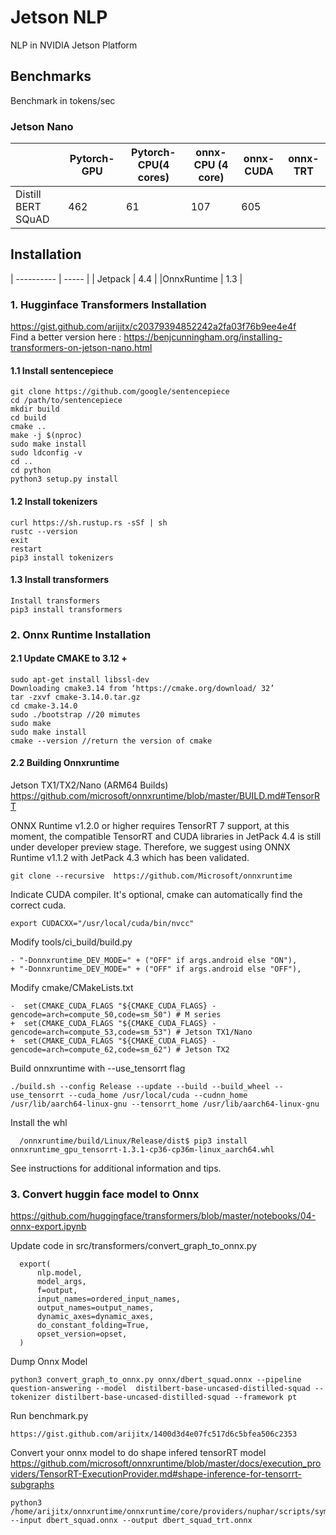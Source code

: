 # Jetson NLP
NLP in NVIDIA Jetson Platform

## Benchmarks

Benchmark in tokens/sec

### Jetson Nano

|                    | Pytorch-GPU | Pytorch-CPU(4 cores) | onnx-CPU (4 core) | onnx-CUDA | onnx-TRT |
|--------------------|-------------|----------------------|-------------------|-----------|----------|
| Distill BERT SQuAD |         462 |                   61 |               107 |  605      |          |

## Installation

|  ---------- | ----- |
|  Jetpack    |  4.4  |
|OnnxRuntime  |  1.3  |

### 1. Hugginface Transformers Installation

https://gist.github.com/arijitx/c20379394852242a2fa03f76b9ee4e4f<br>
Find a better version here : https://benjcunningham.org/installing-transformers-on-jetson-nano.html

####  1.1 Install sentencepiece

    git clone https://github.com/google/sentencepiece
    cd /path/to/sentencepiece
    mkdir build
    cd build
    cmake ..
    make -j $(nproc)
    sudo make install
    sudo ldconfig -v
    cd .. 
    cd python
    python3 setup.py install

#### 1.2 Install tokenizers

    curl https://sh.rustup.rs -sSf | sh
    rustc --version
    exit
    restart
    pip3 install tokenizers
    
#### 1.3 Install transformers

    Install transformers
    pip3 install transformers

### 2. Onnx Runtime Installation

#### 2.1 Update CMAKE to 3.12 + 

    sudo apt-get install libssl-dev
    Downloading cmake3.14 from ‘https://cmake.org/download/ 32’
    tar -zxvf cmake-3.14.0.tar.gz
    cd cmake-3.14.0
    sudo ./bootstrap //20 mimutes
    sudo make
    sudo make install
    cmake --version //return the version of cmake
    
#### 2.2 Building Onnxruntime 

Jetson TX1/TX2/Nano (ARM64 Builds)<br>
https://github.com/microsoft/onnxruntime/blob/master/BUILD.md#TensorRT<br>

ONNX Runtime v1.2.0 or higher requires TensorRT 7 support, at this moment, the compatible TensorRT and CUDA libraries in JetPack 4.4 is still under developer preview stage. Therefore, we suggest using ONNX Runtime v1.1.2 with JetPack 4.3 which has been validated.
    
    git clone --recursive  https://github.com/Microsoft/onnxruntime
 
Indicate CUDA compiler. It's optional, cmake can automatically find the correct cuda.
  
    export CUDACXX="/usr/local/cuda/bin/nvcc"
 
Modify tools/ci_build/build.py

    - "-Donnxruntime_DEV_MODE=" + ("OFF" if args.android else "ON"),
    + "-Donnxruntime_DEV_MODE=" + ("OFF" if args.android else "OFF"),
 
Modify cmake/CMakeLists.txt

    -  set(CMAKE_CUDA_FLAGS "${CMAKE_CUDA_FLAGS} -gencode=arch=compute_50,code=sm_50") # M series
    +  set(CMAKE_CUDA_FLAGS "${CMAKE_CUDA_FLAGS} -gencode=arch=compute_53,code=sm_53") # Jetson TX1/Nano 
    +  set(CMAKE_CUDA_FLAGS "${CMAKE_CUDA_FLAGS} -gencode=arch=compute_62,code=sm_62") # Jetson TX2
 
Build onnxruntime with --use_tensorrt flag

    ./build.sh --config Release --update --build --build_wheel --use_tensorrt --cuda_home /usr/local/cuda --cudnn_home /usr/lib/aarch64-linux-gnu --tensorrt_home /usr/lib/aarch64-linux-gnu
 
Install the whl

      /onnxruntime/build/Linux/Release/dist$ pip3 install onnxruntime_gpu_tensorrt-1.3.1-cp36-cp36m-linux_aarch64.whl
 
See instructions for additional information and tips.
### 3. Convert huggin face model to Onnx
https://github.com/huggingface/transformers/blob/master/notebooks/04-onnx-export.ipynb<br>

Update code in src/transformers/convert_graph_to_onnx.py

      export(
          nlp.model,
          model_args,
          f=output,
          input_names=ordered_input_names,
          output_names=output_names,
          dynamic_axes=dynamic_axes,
          do_constant_folding=True,
          opset_version=opset,
      )
      
Dump Onnx Model

    python3 convert_graph_to_onnx.py onnx/dbert_squad.onnx --pipeline question-answering --model  distilbert-base-uncased-distilled-squad --tokenizer distilbert-base-uncased-distilled-squad --framework pt
    
Run benchmark.py

    https://gist.github.com/arijitx/1400d3d4e07fc517d6c5bfea506c2353

Convert your onnx model to do shape infered tensorRT model<br>
https://github.com/microsoft/onnxruntime/blob/master/docs/execution_providers/TensorRT-ExecutionProvider.md#shape-inference-for-tensorrt-subgraphs

    python3 /home/arijitx/onnxruntime/onnxruntime/core/providers/nuphar/scripts/symbolic_shape_infer.py --input dbert_squad.onnx --output dbert_squad_trt.onnx
